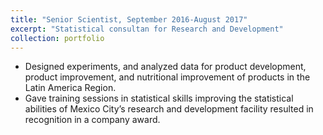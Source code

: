 ```yaml
---
title: "Senior Scientist, September 2016-August 2017"
excerpt: "Statistical consultan for Research and Development"
collection: portfolio
---
```

* Designed experiments, and analyzed data for product development, product improvement, and nutritional improvement of products in the Latin America Region.
* Gave training sessions in statistical skills improving the statistical abilities of Mexico City’s research and development facility resulted in recognition in a company award.
